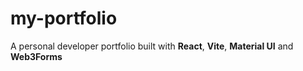 # my-portfolio

A personal developer portfolio built with **React**, **Vite**, **Material UI** and **Web3Forms**  
